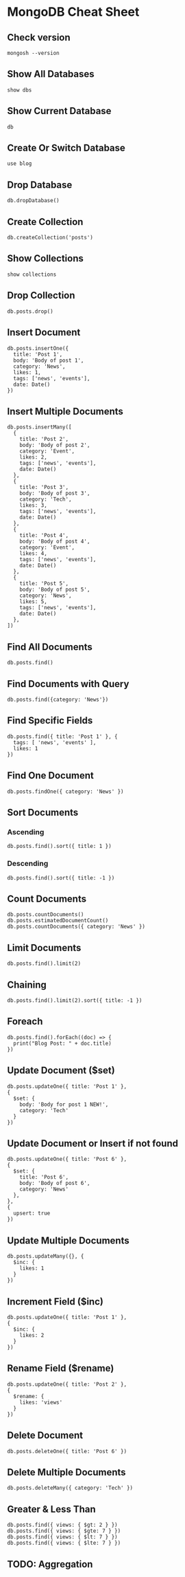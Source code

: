 # MongoDB Cheat Sheet

## Check version
```
mongosh --version
```

## Show All Databases
```
show dbs
```

## Show Current Database
```
db
```

## Create Or Switch Database
```
use blog
```

## Drop Database
```
db.dropDatabase()
```

## Create Collection
```
db.createCollection('posts')
```

## Show Collections
```
show collections
```

## Drop Collection
```
db.posts.drop()
```

## Insert Document
```
db.posts.insertOne({
  title: 'Post 1',
  body: 'Body of post 1',
  category: 'News',
  likes: 1,
  tags: ['news', 'events'],
  date: Date()
})
```

## Insert Multiple Documents
```
db.posts.insertMany([
  {
    title: 'Post 2',
    body: 'Body of post 2',
    category: 'Event',
    likes: 2,
    tags: ['news', 'events'],
    date: Date()
  },
  {
    title: 'Post 3',
    body: 'Body of post 3',
    category: 'Tech',
    likes: 3,
    tags: ['news', 'events'],
    date: Date()
  },
  {
    title: 'Post 4',
    body: 'Body of post 4',
    category: 'Event',
    likes: 4,
    tags: ['news', 'events'],
    date: Date()
  },
  {
    title: 'Post 5',
    body: 'Body of post 5',
    category: 'News',
    likes: 5,
    tags: ['news', 'events'],
    date: Date()
  },
])
```

## Find All Documents
```
db.posts.find()
```

## Find Documents with Query
```
db.posts.find({category: 'News'})
```

## Find Specific Fields
```
db.posts.find({ title: 'Post 1' }, {
  tags: [ 'news', 'events' ],
  likes: 1
})
```

## Find One Document
```
db.posts.findOne({ category: 'News' })
```

## Sort Documents
### Ascending
```
db.posts.find().sort({ title: 1 })
```

### Descending
```
db.posts.find().sort({ title: -1 })
```

## Count Documents
```
db.posts.countDocuments()
db.posts.estimatedDocumentCount()
db.posts.countDocuments({ category: 'News' })
```

## Limit Documents
```
db.posts.find().limit(2)
```

## Chaining
```
db.posts.find().limit(2).sort({ title: -1 })
```

## Foreach
```
db.posts.find().forEach((doc) => {
  print("Blog Post: " + doc.title)
})
```

## Update Document ($set)
```
db.posts.updateOne({ title: 'Post 1' },
{
  $set: {
    body: 'Body for post 1 NEW!',
    category: 'Tech'
  }
})
```

## Update Document or Insert if not found
```
db.posts.updateOne({ title: 'Post 6' },
{
  $set: {
    title: 'Post 6',
    body: 'Body of post 6',
    category: 'News'
  },
},
{
  upsert: true
})
```

## Update Multiple Documents
```
db.posts.updateMany({}, {
  $inc: {
    likes: 1
  }
})
```

## Increment Field ($inc)
```
db.posts.updateOne({ title: 'Post 1' },
{
  $inc: {
    likes: 2
  }
})
```

## Rename Field ($rename)
```
db.posts.updateOne({ title: 'Post 2' },
{
  $rename: {
    likes: 'views'
  }
})
```

## Delete Document
```
db.posts.deleteOne({ title: 'Post 6' })
```

## Delete Multiple Documents
```
db.posts.deleteMany({ category: 'Tech' })
```

## Greater & Less Than
```
db.posts.find({ views: { $gt: 2 } })
db.posts.find({ views: { $gte: 7 } })
db.posts.find({ views: { $lt: 7 } })
db.posts.find({ views: { $lte: 7 } })
```

## TODO: Aggregation